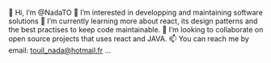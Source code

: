  👋 Hi, I’m @NadaTO
 👀 I’m interested in developping and maintaining software solutions
 🌱 I’m currently learning more about react, its design patterns and the best practises to keep code maintainable.
 💞️ I’m looking to collaborate on open source projects that uses react and JAVA.
 📫 You can reach me by email: touil_nada@hotmail.fr ...


